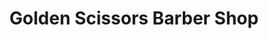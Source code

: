 ---
title: "Golden Scissors Barber Shop"
url: /kent/golden-scissors-barber-shop/
shop: hairdresser
---